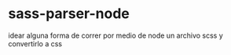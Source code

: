 # sass-parser-node

idear alguna forma de correr por medio de node un archivo scss y convertirlo a css
